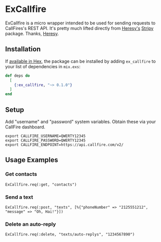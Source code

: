 # ExCallfire

ExCallfire is a micro wrapper intended to be
used for sending requests to CallFires's REST API. It's pretty much 
lifted directly from [Heresy's](https://github.com/heresydev) [Stripy](https://github.com/heresydev/stripy) package. Thanks, [Heresy](https://github.com/heresydev).

## Installation

If [available in Hex](https://hex.pm/docs/publish), the package can be installed
by adding `ex_callfire` to your list of dependencies in `mix.exs`:

```elixir
def deps do
  [
    {:ex_callfire, "~> 0.1.0"}
  ]
end
```

## Setup

Add "username" and "password" system variables. Obtain these via your CallFire dashboard.

```
export CALLFIRE_USERNAME=QWERTY12345
export CALLFIRE_PASSWORD=QWERTY12345
export CALLFIRE_ENDPOINT=https://api.callfire.com/v2/
```

## Usage Examples

### Get contacts
```
ExCallfire.req(:get, "contacts")
```

### Send a text
```
ExCallfire.req(:post, "texts", [%{"phoneNumber" => "2125551212", "message" => "Oh, Hai!"}])
```

### Delete an auto-reply
```
ExCallfire.req(:delete, "texts/auto-replys", "1234567890")
```

